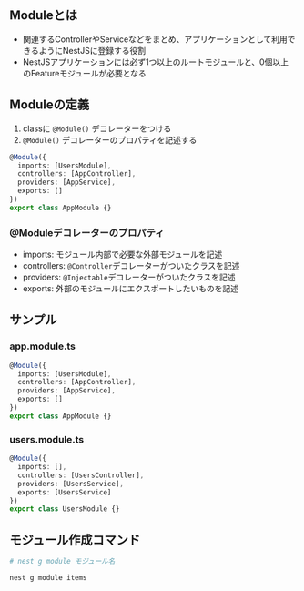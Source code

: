 ## Moduleとは

- 関連するControllerやServiceなどをまとめ、アプリケーションとして利用できるようにNestJSに登録する役割
- NestJSアプリケーションには必ず1つ以上のルートモジュールと、0個以上のFeatureモジュールが必要となる

## Moduleの定義

1. classに `@Module()` デコレーターをつける
2. `@Module()` デコレーターのプロパティを記述する

```typescript
@Module({
  imports: [UsersModule],
  controllers: [AppController],
  providers: [AppService],
  exports: []
})
export class AppModule {}
```

### @Moduleデコレーターのプロパティ

- imports: モジュール内部で必要な外部モジュールを記述
- controllers: `@Controller`デコレーターがついたクラスを記述
- providers: `@Injectable`デコレーターがついたクラスを記述
- exports: 外部のモジュールにエクスポートしたいものを記述

## サンプル

### app.module.ts

```typescript
@Module({
  imports: [UsersModule],
  controllers: [AppController],
  providers: [AppService],
  exports: []
})
export class AppModule {}
```

### users.module.ts

```typescript
@Module({
  imports: [],
  controllers: [UsersController],
  providers: [UsersService],
  exports: [UsersService]
})
export class UsersModule {}
```

## モジュール作成コマンド

```bash
# nest g module モジュール名

nest g module items
```